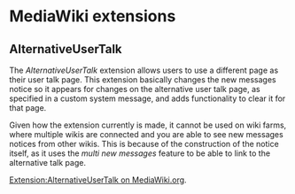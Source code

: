 # MediaWiki extensions

## AlternativeUserTalk
The *AlternativeUserTalk* extension allows users to use a different page as their user talk page. This extension basically changes the new messages notice so it appears for changes on the alternative user talk page, as specified in a custom system message, and adds functionality to clear it for that page.

Given how the extension currently is made, it cannot be used on wiki farms, where multiple wikis are connected and you are able to see new messages notices from other wikis. This is because of the construction of the notice itself, as it uses the *multi new messages* feature to be able to link to the alternative talk page.

[Extension:AlternativeUserTalk on MediaWiki.org](http://www.mediawiki.org/wiki/Extension:AlternativeUserTalk).
